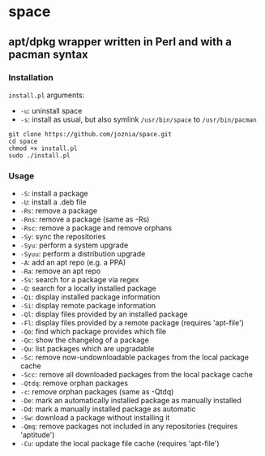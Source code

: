 # space
## apt/dpkg wrapper written in Perl and with a pacman syntax
### Installation
`install.pl` arguments:
* `-u`: uninstall space
* `-s`: install as usual, but also symlink `/usr/bin/space` to `/usr/bin/pacman`
~~~
git clone https://github.com/joznia/space.git
cd space
chmod +x install.pl
sudo ./install.pl
~~~
### Usage
* `-S`: install a package
* `-U`: install a .deb file
* `-Rs`: remove a package
* `-Rns`: remove a package (same as -Rs)
* `-Rsc`: remove a package and remove orphans
* `-Sy`: sync the repositories
* `-Syu`: perform a system upgrade
* `-Syuu`: perform a distribution upgrade
* `-A`: add an apt repo (e.g. a PPA)
* `-Ra`: remove an apt repo
* `-Ss`: search for a package via regex
* `-Q`: search for a locally installed package
* `-Qi`: display installed package information
* `-Si`: display remote package information
* `-Ql`: display files provided by an installed package
* `-Fl`: display files provided by a remote package (requires 'apt-file')
* `-Qo`: find which package provides which file
* `-Qc`: show the changelog of a package
* `-Qu`: list packages which are upgradable
* `-Sc`: remove now-undownloadable packages from the local package cache
* `-Scc`: remove all downloaded packages from the local package cache
* `-Qtdq`: remove orphan packages
* `-c`: remove orphan packages (same as -Qtdq)
* `-De`: mark an automatically installed package as manually installed
* `-Dd`: mark a manually installed package as automatic
* `-Sw`: download a package without installing it
* `-Qmq`: remove packages not included in any repositories (requires 'aptitude')
* `-Cu`: update the local package file cache (requires 'apt-file')


